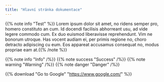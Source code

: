 ```yaml
---
title: "Hlavní stránka dokumentace"
---
```


{{% note info "Test" %}} Lorem ipsum dolor sit amet, no ridens semper pro, homero constituto an cum. Id docendi facilisis abhorreant usu, ad vide legere commodo cum. Ex duo euismod liberavisse reprehendunt. Vim ne bonorum utroque. Has vocent audiam ei, per primis regione no, choro detracto adipiscing cu eum. Eos appareat accusamus consequat no, modus propriae eam at.{{% /note  %}}

{{% note info "Info" /%}}
{{% note success "Success" /%}}
{{% note warning "Warning" /%}}
{{% note danger "Danger" /%}}

{{% download "Go to Google" "https://www.google.com/" %}}
